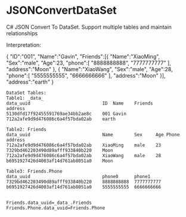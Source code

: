 # JSONConvertDataSet
C# JSON Convert To DataSet. 
Support multiple tables and maintain relationships

Interpretation:

{
  "ID":"001",
  "Name":"Gavin",
  "Friends":[{
      "Name":"XiaoMing",
      "Sex":"male",
      "Age":23,
      "phone":[
         "8888888888",
         "7777777777"
        ],
       "address":"Moon"
      },
      {
      "Name":"XiaoWang",
      "Sex":"male",
      "Age":28,
      "phone":[
         "5555555555",
         "6666666666"
        ],
       "address":"Moon"
      }],  
  "address":"earth" 
}

	DataSet Tables:
	Table1: _data_	
	data_uuid							ID	Name	Friends								address
	5130dfd17f92455591769ae34bb2ae8c	001	Gavin	712a2afe9d9d476086c6a4f57bda02ab	earth
	
	Table2: Friends
	data_uuid							Name		Sex		Age	Phone								address
	712a2afe9d9d476086c6a4f57bda02ab	XiaoMing	male	23	7329bd462203490d89afff933840b220	Moon
	712a2afe9d9d476086c6a4f57bda02ab	XiaoWang	male	28	b6951927426d4003af14d761ab8051a0	Moon
	
	Table3: Friends.Phone
	data_uuid							phone0		phone1
	7329bd462203490d89afff933840b220	8888888888	7777777777
	b6951927426d4003af14d761ab8051a0	5555555555	6666666666
	
	
	Friends.data_uuid=_data_.Friends
	Friends.Phone.data_uuid=Friends.Phone
      
